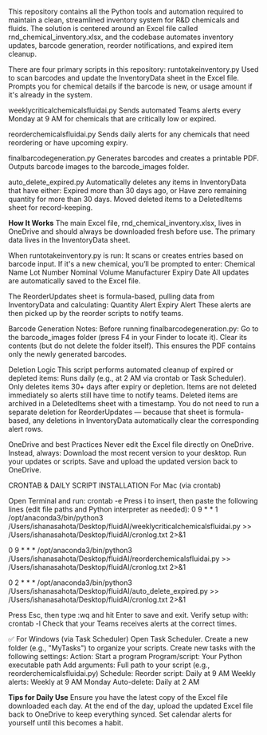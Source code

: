 This repository contains all the Python tools and automation required to maintain a clean, streamlined inventory system for R&D chemicals and fluids. The solution is centered around an Excel file called rnd_chemical_inventory.xlsx, and the codebase automates inventory updates, barcode generation, reorder notifications, and expired item cleanup.

There are four primary scripts in this repository:
runtotakeinventory.py
Used to scan barcodes and update the InventoryData sheet in the Excel file.
Prompts you for chemical details if the barcode is new, or usage amount if it's already in the system.


weeklycriticalchemicalsfluidai.py
Sends automated Teams alerts every Monday at 9 AM for chemicals that are critically low or expired.


reorderchemicalsfluidai.py
Sends daily alerts for any chemicals that need reordering or have upcoming expiry.


finalbarcodegeneration.py
Generates barcodes and creates a printable PDF.
Outputs barcode images to the barcode_images folder.


auto_delete_expired.py
Automatically deletes any items in InventoryData that have either:
Expired more than 30 days ago, or
Have zero remaining quantity for more than 30 days.
Moved deleted items to a DeletedItems sheet for record-keeping.

**How It Works**
The main Excel file, rnd_chemical_inventory.xlsx, lives in OneDrive and should always be downloaded fresh before use.
The primary data lives in the InventoryData sheet.


When runtotakeinventory.py is run:
It scans or creates entries based on barcode input.
If it's a new chemical, you’ll be prompted to enter:
Chemical Name
Lot Number
Nominal Volume
Manufacturer
Expiry Date
All updates are automatically saved to the Excel file.


The ReorderUpdates sheet is formula-based, pulling data from InventoryData and calculating:
Quantity Alert
Expiry Alert
These alerts are then picked up by the reorder scripts to notify teams.

Barcode Generation Notes:
Before running finalbarcodegeneration.py:
Go to the barcode_images folder (press F4 in your Finder to locate it).
Clear its contents (but do not delete the folder itself).
This ensures the PDF contains only the newly generated barcodes.

Deletion Logic
This script performs automated cleanup of expired or depleted items:
Runs daily (e.g., at 2 AM via crontab or Task Scheduler).
Only deletes items 30+ days after expiry or depletion.
Items are not deleted immediately so alerts still have time to notify teams.
Deleted items are archived in a DeletedItems sheet with a timestamp.
You do not need to run a separate deletion for ReorderUpdates — because that sheet is formula-based, any deletions in InventoryData automatically clear the corresponding alert rows.

OneDrive and best Practices
Never edit the Excel file directly on OneDrive.
Instead, always:
Download the most recent version to your desktop.
Run your updates or scripts.
Save and upload the updated version back to OneDrive.

CRONTAB & DAILY SCRIPT INSTALLATION
For Mac (via crontab)


Open Terminal and run: crontab -e
Press i to insert, then paste the following lines (edit file paths and Python interpreter as needed):
0 9 * * 1 /opt/anaconda3/bin/python3 /Users/ishanasahota/Desktop/fluidAI/weeklycriticalchemicalsfluidai.py >> /Users/ishanasahota/Desktop/fluidAI/cronlog.txt 2>&1


0 9 * * * /opt/anaconda3/bin/python3 /Users/ishanasahota/Desktop/fluidAI/reorderchemicalsfluidai.py >> /Users/ishanasahota/Desktop/fluidAI/cronlog.txt 2>&1


0 2 * * * /opt/anaconda3/bin/python3 /Users/ishanasahota/Desktop/fluidAI/auto_delete_expired.py >> /Users/ishanasahota/Desktop/fluidAI/cronlog.txt 2>&1


Press Esc, then type :wq and hit Enter to save and exit.
Verify setup with: crontab -l
Check that your Teams receives alerts at the correct times.


✅ For Windows (via Task Scheduler)
Open Task Scheduler.
Create a new folder (e.g., "MyTasks") to organize your scripts.
Create new tasks with the following settings:
Action: Start a program
Program/script: Your Python executable path
Add arguments: Full path to your script (e.g., reorderchemicalsfluidai.py)
Schedule:
Reorder script: Daily at 9 AM
Weekly alerts: Weekly at 9 AM Monday
Auto-delete: Daily at 2 AM

**Tips for Daily Use**
Ensure you have the latest copy of the Excel file downloaded each day.
At the end of the day, upload the updated Excel file back to OneDrive to keep everything synced.
Set calendar alerts for yourself until this becomes a habit.
